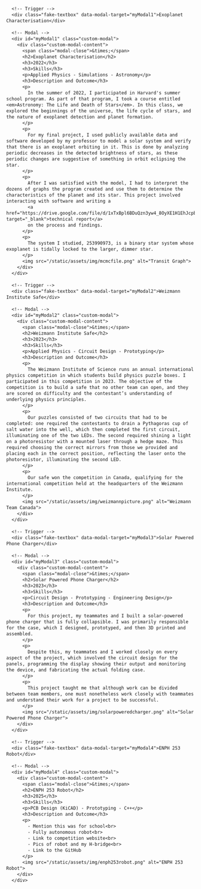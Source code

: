       <!-- Trigger -->
      <div class="fake-textbox" data-modal-target="myModal1">Exoplanet Characterisation</div>

      <!-- Modal -->
      <div id="myModal1" class="custom-modal">
        <div class="custom-modal-content">
          <span class="modal-close">&times;</span>
          <h2>Exoplanet Characterisation</h2>
          <h3>2022</h3>
          <h3>Skills</h3>
          <p>Applied Physics - Simulations - Astronomy</p>
          <h3>Description and Outcome</h3>
          <p>
            In the summer of 2022, I participated in Harvard's summer school program. As part of that program, I took a course entitled <em>Astronomy: The Life and Death of Stars</em>. In this class, we explored the beginnings of the universe, the life cycle of stars, and the nature of exoplanet detection and planet formation.
          </p>
          <p>
            For my final project, I used publicly available data and software developed by my professor to model a solar system and verify that there is an exoplanet orbiting in it. This is done by analyzing periodic decreases in the detected brightness of stars, as these periodic changes are suggestive of something in orbit eclipsing the star.
          </p>
          <p>
            After I was satisfied with the model, I had to interpret the dozens of graphs the program created and use them to determine the characteristics of the planet and its star. This project involved interacting with software and writing a 
            <a href="https://drive.google.com/file/d/1xTxBpl6BDuQzn3yw4_8OyXE1H1EhJcpb/view" target="_blank">technical report</a>
            on the process and findings.
          </p>
          <p>
            The system I studied, 253990973, is a binary star system whose exoplanet is tidally locked to the larger, dimmer star.
          </p>
          <img src="/static/assets/img/mcmcfile.png" alt="Transit Graph">
        </div>
      </div>

      <!-- Trigger -->
      <div class="fake-textbox" data-modal-target="myModal2">Weizmann Institute Safe</div>

      <!-- Modal -->
      <div id="myModal2" class="custom-modal">
        <div class="custom-modal-content">
          <span class="modal-close">&times;</span>
          <h2>Weizmann Institute Safe</h2>
          <h3>2023</h3>
          <h3>Skills</h3>
          <p>Applied Physics - Circuit Design - Prototyping</p>
          <h3>Description and Outcome</h3>
          <p>
            The Weizmann Institute of Science runs an annual international physics competition in which students build physics puzzle boxes. I participated in this competition in 2023. The objective of the competition is to build a safe that no other team can open, and they are scored on difficulty and the contestant’s understanding of underlying physics principles.
          </p>
          <p>
            Our puzzles consisted of two circuits that had to be completed: one required the contestants to drain a Pythagoras cup of salt water into the well, which then completed the first circuit, illuminating one of the two LEDs. The second required shining a light on a photoresistor with a mounted laser through a hedge maze. This required choosing the correct mirrors from those we provided and placing each in the correct position, reflecting the laser onto the photoresistor, illuminating the second LED.
          </p>
          <p>
            Our safe won the competition in Canada, qualifying for the international competition held at the headquarters of the Weizmann Institute.
          </p>
          <img src="/static/assets/img/weizmannpicture.png" alt="Weizmann Team Canada">
        </div>
      </div>

      <!-- Trigger -->
      <div class="fake-textbox" data-modal-target="myModal3">Solar Powered Phone Charger</div>

      <!-- Modal -->
      <div id="myModal3" class="custom-modal">
        <div class="custom-modal-content">
          <span class="modal-close">&times;</span>
          <h2>Solar Powered Phone Charger</h2>
          <h3>2023</h3>
          <h3>Skills</h3>
          <p>Circuit Design - Prototyping - Engineering Design</p>
          <h3>Description and Outcome</h3>
          <p>
            For this project, my teammates and I built a solar-powered phone charger that is fully collapsible. I was primarily responsible for the case, which I designed, prototyped, and then 3D printed and assembled. 
          </p>
          <p>
            Despite this, my teammates and I worked closely on every aspect of the project, which involved the circuit design for the panels, programming the display showing their output and monitoring the device, and fabricating the actual folding case. 
          </p>
          <p>
            This project taught me that although work can be divided between team members, one must nonetheless work closely with teammates and understand their work for a project to be successful.
          </p>
          <img src="/static/assets/img/solarpoweredcharger.png" alt="Solar Powered Phone Charger">
        </div>
      </div>

      <!-- Trigger -->
      <div class="fake-textbox" data-modal-target="myModal4">ENPH 253 Robot</div>

      <!-- Modal -->
      <div id="myModal4" class="custom-modal">
        <div class="custom-modal-content">
          <span class="modal-close">&times;</span>
          <h2>ENPH 253 Robot</h2>
          <h3>2025</h3>
          <h3>Skills</h3>
          <p>PCB Design (KiCAD) - Prototyping - C++</p>
          <h3>Description and Outcome</h3>
          <p>
            - Mention this was for school<br>
            - Fully autonomous robot<br>
            - Link to competition website<br>
            - Pics of robot and my H-bridge<br>
            - Link to the GitHub
          </p>
          <img src="/static/assets/img/enph253robot.png" alt="ENPH 253 Robot">
        </div>
      </div>
